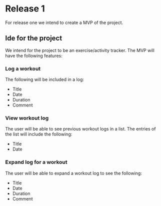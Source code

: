 # Release 1

For release one we intend to create a MVP of the project.

## Ide for the project

We intend for the project to be an exercise/activity tracker. The MVP will have the following features:

### Log a workout
The following will be included in a log:

- Title
- Date
- Duration
- Comment

### View workout log
The user will be able to see previous workout logs in a list. The entries of the list will include the following:

- Title
- Date

### Expand log for a workout
The user will be able to expand a workout log to see the following:

- Title
- Date
- Duration
- Comment

